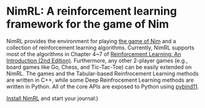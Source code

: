 # NimRL: A reinforcement learning framework for the game of Nim

NimRL provides the environment for playing [the game of Nim](https://en.wikipedia.org/wiki/Nim)
and a collection of reinforcement learning algorithms. Currently, NimRL supports
most of the algorithms in Chapter 4~7 of
[Reinforcement Learning: An Introduction (2nd Edition)](http://incompleteideas.net/book/RLbook2018.pdf).
Furthermore, any other 2-player games (e.g., board games like Go, Chess, 
and Tic-Tac-Toe) can be easily extended on NimRL. The games and the 
Tabular-based Reinfrocement Learning methods are written in C++, while some 
Deep Reinfrocement Learning methods are written in Python. All of the core APIs 
are exposed to Python using [pybind11](https://github.com/pybind/pybind11).

[Install NimRL](docs/install.md) and start your journal:)
